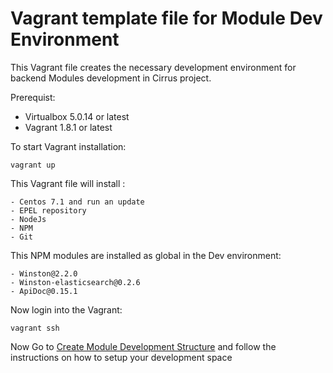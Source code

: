 # Vagrant template file for Module Dev Environment

This Vagrant file creates the necessary development environment for backend Modules development in Cirrus project.

Prerequist:
- Virtualbox 5.0.14 or latest
- Vagrant 1.8.1 or latest

To start Vagrant installation:
```
vagrant up
```

This Vagrant file will install :
```
- Centos 7.1 and run an update
- EPEL repository
- NodeJs
- NPM
- Git
```

This NPM modules are installed as global in the Dev environment:
```
- Winston@2.2.0
- Winston-elasticsearch@0.2.6
- ApiDoc@0.15.1
```

Now login into the Vagrant:
```
vagrant ssh
```
Now Go to [Create Module Development Structure](https://couldhardware.atlassian.net/wiki/plugins/createcontent/draft-createpage.action?draftId=9568283) and follow the instructions on how to setup your development space
